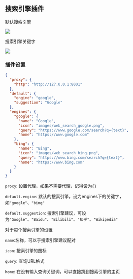 ## 搜索引擎插件
默认搜索引擎  

![](images/readme_web_search_default.gif)

搜索引擎关键字  

![](images/readme_web_search_wiki.gif)

### 插件设置

```json
{
  "proxy": {
    "http": "http://127.0.0.1:8001"
  },
  "default": {
    "engine": "google",
    "suggestion": "Google"
  },
  "engines": {
    "google": {
      "name": "Google",
      "icon": "images/web_search_google.png",
      "query": "https://www.google.com/search?q={text}",
      "home": "https://www.google.com"
    },
    "bing": {
      "name": "Bing",
      "icon": "images/web_search_bing.png",
      "query": "https://www.bing.com/search?q={text}",
      "home": "https://www.bing.com"
    }
  }
}
```
`proxy`: 设置代理，如果不需要代理，记得设为`{}`  

`default.engine`: 默认的搜索引擎，设为engines下的关键字，如`"google"`、`"bing"`  

`default.suggestion`: 搜索引擎建议，可设为`"Google"`、`"Baidu"`、`"Bilibili"`、`"知乎"`、`"Wikipedia"`  

对于每个搜索引擎的设置  

`name`:名称，可以于搜索引擎建议配对  

`icon`: 搜索引擎的图标  

`query`: 查询URL格式  

`home`: 在没有输入查询关键词，可以直接跳到搜索引擎的主页  






